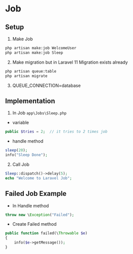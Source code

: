 # Job

## Setup

1. Make Job

```bash
php artisan make:job WelcomeUser
php artisan make:job Sleep
```

2. Make migration but in Laravel 11 Migration exists already

```bash
php artisan queue:table
php artisan migrate
```

3. QUEUE_CONNECTION=database

## Implementation

1. In Job `app\Jobs\Sleep.php`

- variable

```php
public $tries = 2;  // it tries to 2 times job
```

- handle method

```php
sleep(20);
info("Sleep Done");
```

2. Call Job

```php
Sleep::dispatch()->delay(5);
echo "Welcome to Laravel Job";
```

## Failed Job Example

- In Handle method

```php
throw new \Exception("Failed");
```

- Create Failed method

```php
public function failed(\Throwable $e)
{
    info($e->getMessage());
}
```
